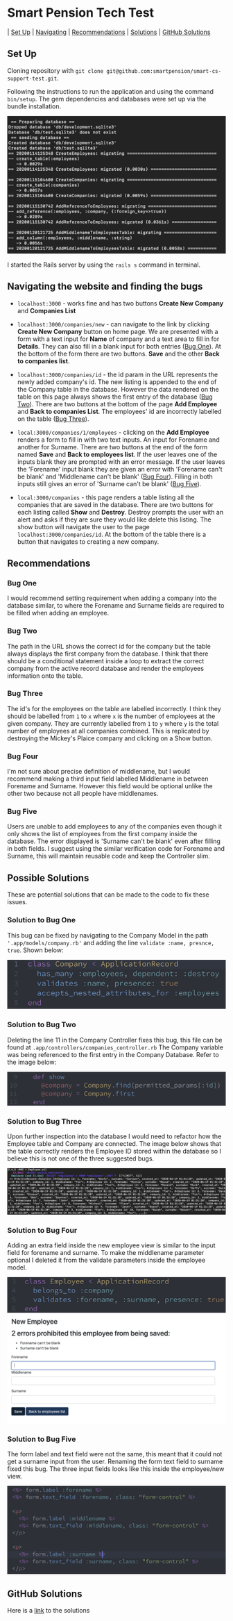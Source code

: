 # Smart Pension Tech Test

| [Set Up](##Set-Up) | [Navigating](##Navigating-the-website-and-finding-the-bugs) | [Recommendations](##Recommendations) | [Solutions](##Possible-Solutions) | [GitHub Solutions](##GitHub-Solutions)

## Set Up

Cloning repository with `git clone git@github.com:smartpension/smart-cs-support-test.git`.

Following the instructions to run the application and using the command `bin/setup`. The gem dependencies and databases were set up via the bundle installation.

![Image of database installation 10x50, 10%](./images/database-setup.png)

I started the Rails server by using the `rails s` command in terminal.

## Navigating the website and finding the bugs

* `localhost:3000` - works fine and has two buttons **Create New Company** and **Companies List**

* `localhost:3000/companies/new` - can navigate to the link by clicking **Create New Company** button on home page. We are presented with a form with a text input for **Name** of company and a text area to fill in for **Details**. They can also fill in a blank input for both entries ([Bug One](#bug-One)). At the bottom of the form there are two buttons. **Save** and the other **Back to companies list**.

* `localhost:3000/companies/id` - the id param in the URL represents the newly added company's id. The new listing is appended to the end of the Company table in the database. However the data rendered on the table on this page always shows the first entry of the database ([Bug Two](#bug-Two)). There are two buttons at the bottom of the page **Add Employee** and **Back to companies List**. The employees' id are incorrectly labelled on the table ([Bug Three](#bug-Three)).

* `local:3000/companies/1/employees` - clicking on the **Add Employee** renders a form to fill in with two text inputs. An input for Forename and another for Surname. There are two buttons at the end of the form named **Save** and **Back to employees list**. If the user leaves one of the inputs blank they are prompted with an error message. If the user leaves the 'Forename' input blank they are given an error with 'Forename can't be blank' and 'Middlename can't be blank' ([Bug Four](#bug-Four)). Filling in both inputs still gives an error of 'Surname can't be blank' ([Bug Five](#bug-Five)).

* `local:3000/companies` - this page renders a table listing all the companies that are saved in the database. There are two buttons for each listing called **Show** and **Destroy**. Destroy prompts the user with an alert and asks if they are sure they would like delete this listing. The show button will navigate the user to the page `localhost:3000/companies/id`. At the bottom of the table there is a button that navigates to creating a new company.

## Recommendations

### Bug One

I would recommend setting requirement when adding a company into the database similar, to where the Forename and Surname fields are required to be filled when adding an employee.

### Bug Two

The path in the URL shows the correct id for the company but the table always displays the first company from the database. I think that there should be a conditional statement inside a loop to extract the correct company from the active record database and render the employees information onto the table.

### Bug Three

The id's for the employees on the table are labelled incorrectly. I think they should be labelled from `1` to `x` where `x` is the number of employees at the given company. They are currently labelled from `1` to `y` where `y` is the total number of employees at all companies combined. This is replicated by destroying the Mickey's Plaice company and clicking on a Show button.

### Bug Four

I'm not sure about precise definition of middlename, but I would recommend making a third input field labelled Middlename in between Forename and Surname. However this field would be optional unlike the other two because not all people have middlenames.

### Bug Five

Users are unable to add employees to any of the companies even though it only shows the list of employees from the first company inside the database. The error displayed is 'Surname can't be blank' even after filling in both fields. I suggest using the similar verification code for Forename and Surname, this will maintain reusable code and keep the Controller slim.

## Possible Solutions

These are potential solutions that can be made to the code to fix these issues.

### Solution to Bug One

This bug can be fixed by navigating to the Company Model in the path `'.app/models/company.rb'` and adding the line `validate :name, presnce, true`. Shown below:

![Image Solution to bug one | 250x50](./images/solution-bug-one.png)

### Solution to Bug Two

Deleting the line 11 in the Company Controller fixes this bug, this file can be found at `.app/controllers/companies_controller.rb` The Company variable was being referenced to the first entry in the Company Database. Refer to the image below:

![Image Solution to bug two](./images/solution-bug-two.png)

### Solution to Bug Three

Upon further inspection into the database I would need to refactor how the Employee table and Company are connected. The image below shows that the table correctly renders the Employee ID stored within the database so I believe this is not one of the three suggested bugs.

![Image Solution to bug three](./images/solution-bug-three.png)

### Solution to Bug Four

Adding an extra field inside the new employee view is similar to the input field for forename and surname. To make the middlename parameter optional I deleted it from the validate parameters inside the employee model.

![Image solution to bug four a](./images/solution-bug-four-a.png)
![Image solution to bug four b](./images/solution-bug-four-b.png)

### Solution to Bug Five

The form label and text field were not the same, this meant that it could not get a surname input from the user. Renaming the form text field to surname fixed this bug. The three input fields looks like this inside the employee/new view.

![Image solution to bug five](./images/solution-bug-five.png)

## GitHub Solutions

Here is a [link](https://github.com/Jamie95187/smart-pension-fixes) to the solutions
